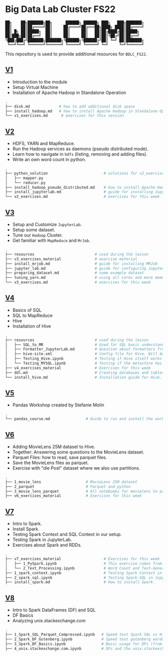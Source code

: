 # Big Data Lab Cluster FS22

```text
██╗    ██╗███████╗██╗      ██████╗ ██████╗ ███╗   ███╗███████╗
██║    ██║██╔════╝██║     ██╔════╝██╔═══██╗████╗ ████║██╔════╝
██║ █╗ ██║█████╗  ██║     ██║     ██║   ██║██╔████╔██║█████╗  
██║███╗██║██╔══╝  ██║     ██║     ██║   ██║██║╚██╔╝██║██╔══╝  
╚███╔███╔╝███████╗███████╗╚██████╗╚██████╔╝██║ ╚═╝ ██║███████╗
 ╚══╝╚══╝ ╚══════╝╚══════╝ ╚═════╝ ╚═════╝ ╚═╝     ╚═╝╚══════╝
```

This repository is used to provide additional resources for `BDLC_FS22`.

## [V1](./V1/)

- Introduction to the module
- Setup Virtual Machine
- Installation of Apache Hadoop in Standalone Operation

``` bash
.
├── disk.md             # how to add additional disk space
├── install_hadoop.md   # how to install Apache Hadoop in Standalone Operation
└── v1_exercises.md      # exercises for this session
```

## [V2](./V2/)

- HDFS, YARN and MapReduce.
- Run the Hadoop services as daemons (pseudo distributed mode).
- Learn how to navigate in `hdfs` (listing, removing and adding files).
- Write an own word count in python.

``` bash
.
├── python_solution                         # solutions for v2_exercises
│   ├── mapper.py
│   └── reducer.py
├── install_hadoop_pseudo_distributed.md    # how to install Apache Hadoop in Pseudo Distributed Mode
├── install_jupyterlab.md                   # guide for installing JupyterLab
└── v2_exercises.md                         # exercises for this week
```

## [V3](./V3/)

- Setup and Customize `JupyterLab`.
- Setup some dataset.
- Tune our `Hadoop` Cluster.
- Get familiar with `MapReduce` and `MrJob`.

```bash
.
├── resources                           # used during the lesson
├── v3_exercises_material               # exercise material
├── install_mrjob.md                    # guide for installing MRJob 
├── jupyter_lab.md                      # guide for configuring JupyterLab
├── preparing_dataset.md                # some example dataset
├── tuning_yarn.md                      # using all cores and more memory
└── v3_exercises.md                     # exercises for this week
```

## [V4](./V4/)

- Basics of SQL
- SQL to MapReduce
- Hive
- Installation of Hive

```bash
.
├── resources                           # used during the lesson
│   ├── SQL_to_MR                       # Used for SQL basic understanding and writing SQLs in MapReduce.
│   ├── Formatter_JupyterLab.md         # Question about formatters from last week.
│   ├── hive-site.xml                   # Config file for Hive. Will be used when we install Hive. 
│   ├── Testing_Hive.ipynb              # Testing if Hive itself works and if the JupyterLab extensions work with Hive as well.
│   └── Testing_MYSQL.ipynb             # Testing if the metastore has been initialized. Testing SQL Magic for JupyterLab.
├── v4_exercises_material               # Exercises for this week
├── ddl.md                              # Creating databases and tables. Insert data into tables with Hive.
└── install_hive.md                     # Installation guide for Hive.
```

## [V5](./V5/)

- Pandas Workshop created by Stefanie Molin

```bash
.
└── pandas_course.md                # Guide to run and install the workshop.
```

## [V6](./V6/)

- Adding MovieLens 25M dataset to Hive.
- Together: Answering some questions to the MovieLens dataset.
- Parquet Files: how to read, save parquet files.
- Save the MovieLens files as parquet.
- Exercise with "die Post" dataset where we also use partitions.  

```bash
.
├── 1_movie_lens                    # MovieLens 25M dataset
├── 2_parquet                       # Parquet and python
├── 3_movie_lens_parquet            # All notebooks for movielens to parquet
├── v6_exercises_material           # Exercises for this week
```

## [V7](./V7/)

- Intro to Spark.
- Install Spark.
- Testing Spark Context and SQL Context in our setup.
- Testing Spark in JupyterLab.
- Exercises about Spark and RDDs.

```bash
.
├── v7_exercises_material                   # Exercises for this week
│   ├── 1_PySpark.ipynb                     # This exercise comes from [pnavaro](https://github.com/pnavaro/big-data)
│   └── 2_Text_Processing.ipynb             # Word Count and Text-Generator
├── 1_spark_context.ipynb                   # Testing Spark Context in Jupyterlab.
├── 2_spark_sql.ipynb                       # Testing Spark-SQL in Jupyterlab.
├── install_spark.md                        # How to install Spark.
```

## [V8](./V8/)

- Intro to Spark DataFrames (DF) and SQL
- DF Basics
- Analyzing unix.stackexchange.com

```bash
.
├── 1_Spark_SQL_Parquet_Compressed.ipynb   # Speed test Spark SQL vs Hive (MapReduce)
├── 2_Spark_DF_Gutenberg.ipynb             # Speed test gutenberg wordcount
├── 3_Spark_DF_Basics.ipynb                # Basic usage for DFs (from the Book Spark - The Definitive Guide)
├── 4_unix.stackexchange.com.ipynb         # DFs and the unix.stackexchange.com dataset (incl. some questions at the end)
```
